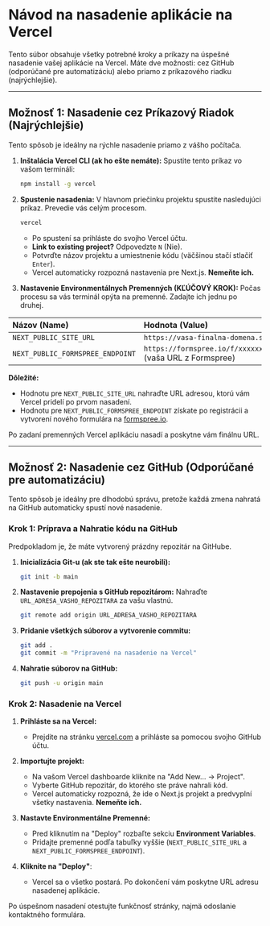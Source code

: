 # Návod na nasadenie aplikácie na Vercel

Tento súbor obsahuje všetky potrebné kroky a príkazy na úspešné nasadenie vašej aplikácie na Vercel. Máte dve možnosti: cez GitHub (odporúčané pre automatizáciu) alebo priamo z príkazového riadku (najrýchlejšie).

---

## Možnosť 1: Nasadenie cez Príkazový Riadok (Najrýchlejšie)

Tento spôsob je ideálny na rýchle nasadenie priamo z vášho počítača.

1.  **Inštalácia Vercel CLI (ak ho ešte nemáte):**
    Spustite tento príkaz vo vašom termináli:
    ```bash
    npm install -g vercel
    ```

2.  **Spustenie nasadenia:**
    V hlavnom priečinku projektu spustite nasledujúci príkaz. Prevedie vás celým procesom.
    ```bash
    vercel
    ```
    *   Po spustení sa prihláste do svojho Vercel účtu.
    *   **Link to existing project?** Odpovedzte `N` (Nie).
    *   Potvrďte názov projektu a umiestnenie kódu (väčšinou stačí stlačiť `Enter`).
    *   Vercel automaticky rozpozná nastavenia pre Next.js. **Nemeňte ich.**

3.  **Nastavenie Environmentálnych Premenných (KĽÚČOVÝ KROK):**
    Počas procesu sa vás terminál opýta na premenné. Zadajte ich jednu po druhej.

| Názov (Name)                     | Hodnota (Value)                                     |
| :------------------------------- | :-------------------------------------------------- |
| `NEXT_PUBLIC_SITE_URL`           | `https://vasa-finalna-domena.sk`                      |
| `NEXT_PUBLIC_FORMSPREE_ENDPOINT` | `https://formspree.io/f/xxxxxxxx` (vaša URL z Formspree) |

**Dôležité:**
*   Hodnotu pre `NEXT_PUBLIC_SITE_URL` nahraďte URL adresou, ktorú vám Vercel pridelí po prvom nasadení.
*   Hodnotu pre `NEXT_PUBLIC_FORMSPREE_ENDPOINT` získate po registrácii a vytvorení nového formulára na [formspree.io](https://formspree.io).

Po zadaní premenných Vercel aplikáciu nasadí a poskytne vám finálnu URL.

---

## Možnosť 2: Nasadenie cez GitHub (Odporúčané pre automatizáciu)

Tento spôsob je ideálny pre dlhodobú správu, pretože každá zmena nahratá na GitHub automaticky spustí nové nasadenie.

### Krok 1: Príprava a Nahratie kódu na GitHub

Predpokladom je, že máte vytvorený prázdny repozitár na GitHube.

1.  **Inicializácia Git-u (ak ste tak ešte neurobili):**
    ```bash
    git init -b main
    ```

2.  **Nastavenie prepojenia s GitHub repozitárom:**
    Nahraďte `URL_ADRESA_VASHO_REPOZITARA` za vašu vlastnú.
    ```bash
    git remote add origin URL_ADRESA_VASHO_REPOZITARA
    ```

3.  **Pridanie všetkých súborov a vytvorenie commitu:**
    ```bash
    git add .
    git commit -m "Pripravené na nasadenie na Vercel"
    ```

4.  **Nahratie súborov na GitHub:**
    ```bash
    git push -u origin main
    ```

### Krok 2: Nasadenie na Vercel

1.  **Prihláste sa na Vercel:**
    *   Prejdite na stránku [vercel.com](https://vercel.com) a prihláste sa pomocou svojho GitHub účtu.

2.  **Importujte projekt:**
    *   Na vašom Vercel dashboarde kliknite na "Add New... -> Project".
    *   Vyberte GitHub repozitár, do ktorého ste práve nahrali kód.
    *   Vercel automaticky rozpozná, že ide o Next.js projekt a predvyplní všetky nastavenia. **Nemeňte ich.**

3.  **Nastavte Environmentálne Premenné:**
    *   Pred kliknutím na "Deploy" rozbaľte sekciu **Environment Variables**.
    *   Pridajte premenné podľa tabuľky vyššie (`NEXT_PUBLIC_SITE_URL` a `NEXT_PUBLIC_FORMSPREE_ENDPOINT`).

4.  **Kliknite na "Deploy"**:
    *   Vercel sa o všetko postará. Po dokončení vám poskytne URL adresu nasadenej aplikácie.

Po úspešnom nasadení otestujte funkčnosť stránky, najmä odoslanie kontaktného formulára.
